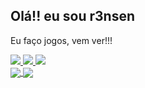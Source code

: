 ## Olá!! eu sou r3nsen
Eu faço jogos, vem ver!!!
<div>
  <a href="https://store.steampowered.com/developer/r3nsen" target="_blank">
    <img src="https://img.shields.io/badge/Steam-000000?style=for-the-badge&logo=steam&logoColor=white" target="_blank">
  </a>
  <a href="https://r3nsen.itch.io/" target="_blank">
    <img src="https://img.shields.io/badge/Itch.io-FA5C5C?style=for-the-badge&logo=itch.io&logoColor=white" target="_blank">
  </a>
  
  <a href="https://img.shields.io/badge/Twitter-1DA1F2?style=for-the-badge&logo=twitter&logoColor=white" target="_blank">
    <img src="https://img.shields.io/badge/Twitter-1DA1F2?style=for-the-badge&logo=twitter&logoColor=white" target="_blank">
  </a>  
</div>
<!-- stats -->
<div>
  <a href="https://github.com/r3nsen">
  <img align="center" src="https://github-readme-stats.vercel.app/api?username=r3nsen&show_icons=true&theme=dark&include_all_commits=true&count_private=true"/>
  <img align="center" src="https://github-readme-stats.vercel.app/api/top-langs/?username=r3nsen&layout=compact&langs_count=7&theme=dark"/></a>
</div>


## 

<!--
**r3nsen/r3nsen** is a ✨ _special_ ✨ repository because its `README.md` (this file) appears on your GitHub profile.

Here are some ideas to get you started:

- 🔭 I’m currently working on ...
- 🌱 I’m currently learning ...
- 👯 I’m looking to collaborate on ...
- 🤔 I’m looking for help with ...
- 💬 Ask me about ...
- 📫 How to reach me: ...
- 😄 Pronouns: ...
- ⚡ Fun fact: ...
-->
